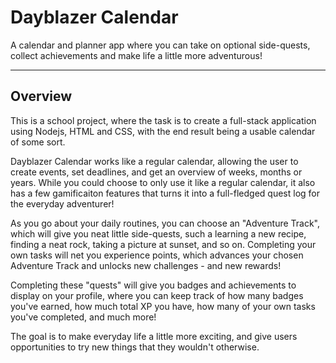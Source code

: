 # Dayblazer Calendar
A calendar and planner app where you can take on optional side-quests, collect
achievements and make life a little more adventurous!

---

## Overview

This is a school project, where the task is to create a full-stack application
using Nodejs, HTML and CSS, with the end result being a usable calendar of some
sort.

Dayblazer Calendar works like a regular calendar, allowing the user to create
events, set deadlines, and get an overview of weeks, months or years. While you
could choose to only use it like a regular calendar, it also has a few
gamificaiton features that turns it into a full-fledged quest log for the
everyday adventurer!

As you go about your daily routines, you can choose an "Adventure Track", which
will give you neat little side-quests, such a learning a new recipe, finding a
neat rock, taking a picture at sunset, and so on. Completing your own tasks will
net you experience points, which advances your chosen Adventure Track and
unlocks new challenges - and new rewards! 

Completing these "quests" will give you badges and achievements to display on
your profile, where you can keep track of how many badges you've earned, how
much total XP you have, how many of your own tasks you've completed, and much
more!

The goal is to make everyday life a little more exciting, and give users
opportunities to try new things that they wouldn't otherwise.

